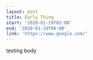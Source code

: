 ```yaml
---
layout: post
title: Early Thing
start: '2020-01-19T03:00'
end: '2020-01-19T06:00'
link: 'https://www.google.com/'
---
```

testing body

